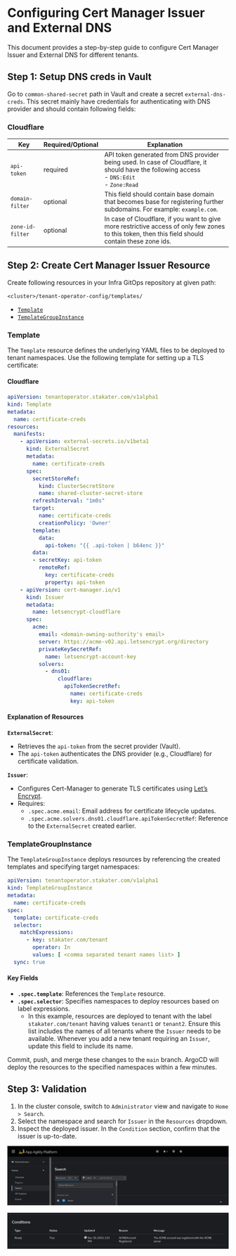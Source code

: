 # Configuring Cert Manager Issuer and External DNS

This document provides a step-by-step guide to configure Cert Manager Issuer and External DNS for different tenants.

## Step 1: Setup DNS creds in Vault

Go to `common-shared-secret` path in Vault and create a secret `external-dns-creds`. This secret mainly have credentials for authenticating with DNS provider and should contain following fields:

### Cloudflare

| Key | Required/Optional | Explanation |
|----------|----------|----------|
| `api-token`   | required   | API token generated from DNS provider being used. In case of Cloudflare, it should have the following access <br> - `DNS:Edit` <br> - `Zone:Read`   |
| `domain-filter`    | optional   | This field should contain base domain that becomes base for registering further subdomains. For example: `example.com`.   |
| `zone-id-filter`| optional   | In case of Cloudflare, if you want to give more restrictive access of only few zones to this token, then this field should contain these zone ids.

## Step 2: Create Cert Manager Issuer Resource

Create following resources in your Infra GitOps repository at given path:

```plaintext
<cluster>/tenant-operator-config/templates/
```

- [`Template`](https://docs.stakater.com/mto/main/crds-api-reference/template.html)
- [`TemplateGroupInstance`](https://docs.stakater.com/mto/main/crds-api-reference/template-group-instance.html)

### Template

The `Template` resource defines the underlying YAML files to be deployed to tenant namespaces. Use the following template for setting up a TLS certificate:

#### Cloudflare

```yaml
apiVersion: tenantoperator.stakater.com/v1alpha1
kind: Template
metadata:
  name: certificate-creds
resources:
  manifests:
    - apiVersion: external-secrets.io/v1beta1
      kind: ExternalSecret
      metadata:
        name: certificate-creds
      spec:
        secretStoreRef:
          kind: ClusterSecretStore
          name: shared-cluster-secret-store
        refreshInterval: "1m0s"
        target:
          name: certificate-creds
          creationPolicy: 'Owner'
        template:
          data:
            api-token: "{{ .api-token | b64enc }}"
        data:
        - secretKey: api-token
          remoteRef:
            key: certificate-creds
            property: api-token
    - apiVersion: cert-manager.io/v1
      kind: Issuer
      metadata:
        name: letsencrypt-cloudflare
      spec:
        acme:
          email: <domain-owning-authority's email>
          server: https://acme-v02.api.letsencrypt.org/directory
          privateKeySecretRef:
            name: letsencrypt-account-key
          solvers:
            - dns01:
                cloudflare:
                  apiTokenSecretRef:
                    name: certificate-creds
                    key: api-token
```

#### Explanation of Resources

**`ExternalSecret`**:

- Retrieves the `api-token` from the secret provider (Vault).
- The `api-token` authenticates the DNS provider (e.g., Cloudflare) for certificate validation.

**`Issuer`**:

- Configures Cert-Manager to generate TLS certificates using [Let’s Encrypt](https://letsencrypt.org/).
- Requires:
    - `.spec.acme.email`: Email address for certificate lifecycle updates.
    - `.spec.acme.solvers.dns01.cloudflare.apiTokenSecretRef`: Reference to the `ExternalSecret` created earlier.

### TemplateGroupInstance

The `TemplateGroupInstance` deploys resources by referencing the created templates and specifying target namespaces:

```yaml
apiVersion: tenantoperator.stakater.com/v1alpha1
kind: TemplateGroupInstance
metadata:
  name: certificate-creds
spec:
  template: certificate-creds
  selector:
    matchExpressions:
      - key: stakater.com/tenant
        operator: In
        values: [ <comma separated tenant names list> ]
  sync: true
```

#### Key Fields

- **`.spec.template`**: References the `Template` resource.
- **`.spec.selector`**: Specifies namespaces to deploy resources based on label expressions.
    - In this example, resources are deployed to tenant with the label `stakater.com/tenant` having values `tenant1` or `tenant2`. Ensure this list includes the names of all tenants where the `Issuer` needs to be available. Whenever you add a new tenant requiring an `Issuer`, update this field to include its name.

Commit, push, and merge these changes to the `main` branch. ArgoCD will deploy the resources to the specified namespaces within a few minutes.

## Step 3: Validation

1. In the cluster console, switch to `Administrator` view and navigate to `Home > Search`.
1. Select the namespace and search for `Issuer` in the `Resources` dropdown.
1. Inspect the deployed issuer. In the `Condition` section, confirm that the issuer is up-to-date.

![OpenShift Console](images/console.png)

![Issuer Details](images/issuer-status.png)
